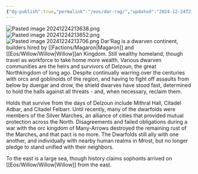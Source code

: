 ```yaml
---
{"dg-publish":true,"permalink":"/eos/dar-rag/","updated":"2024-12-24T21:37:55.517-05:00"}
---
```


![Pasted image 20241224213638.png](/img/user/Images/Pasted%20image%2020241224213638.png)
![Pasted image 20241224213652.png](/img/user/Images/Pasted%20image%2020241224213652.png)
![Pasted image 20241224213706.png](/img/user/Images/Pasted%20image%2020241224213706.png)
Dar’Rag is a dwarven continent, builders hired by [[Factions/Magaron\|Magaron]] and [[Eos/Willow/Willow\|Willow]]an Kingdom. Still wealthy homeland, though travel as workforce to take home more wealth. Various dwarven communities are the heirs and survivors of Delzoun, the great Northkingdom of long ago. Despite continually warring over the centuries with orcs and goblinoids of the region, and having to fight off assaults from below by duergar and drow, the shield dwarves have stood fast, determined to hold the halls against all threats - and, when necessary, reclaim them.

Holds that survive from the days of Delzoun include Mithral Hall, Citadel Adbar, and Citadel Felbarr. Until recently, many of the dwarfolds were members of the Silver Marches, an alliance of cities that provided mutual protection across the North. Disagreements and failed obligations during a war with the orc kingdom of Many-Arrows destroyed the remaining rust of the Marches, and that pact is no more. The Dwarfolds still ally with one another, and individually with nearby human realms in Mrost, but no longer pledge to stand unified with their neighbors. 

To the east is a large sea, though history claims sophonts arrived on [[Eos/Willow/Willow\|Willow]] from the east.